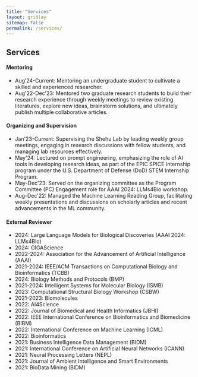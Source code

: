 ```yaml
---
title: "Services"
layout: gridlay
sitemap: false
permalink: /services/
---
```


## Services

<div class="jumbotron">
<div class="col-md-12 col-sm-12">
<h4>Mentoring</h4>
  <ul>
    <li>Aug’24-Current: Mentoring an undergraduate student to cultivate a skilled and experienced researcher.</li>
    <li>Aug'22-Dec'23: Mentored two graduate research students to build their research experience through weekly meetings to review existing literatures, explore new ideas, brainstorm solutions, and ultimately publish multiple collaborative articles.</li>
    <!-- <li></li> -->
  </ul>
</div>
</div>


<div class="jumbotron">
<div class="col-md-12 col-sm-12">
<h4>Organizing and Supervision</h4>
  <ul>
    <li>Jan'23-Current: Supervising the Shehu Lab by leading weekly group meetings, engaging in research discussions with fellow students, and managing lab resources effectively.</li>
    <li>May'24: Lectured on prompt engineering, emphasizing the role of AI tools in developing research ideas, as part of the EPIC SPICE Internship program under the U.S. Department of Defense (DoD) STEM Internship Program.</li>
    <li>May-Dec'23: Served on the organizing committee as the Program Committee (PC) Engagement role for AAAI 2024: LLMs4Bio workshop.</li>
    <li>Aug-Dec'22: Managed the Machine Learning Reading Group, facilitating weekly presentations and discussions on scholarly articles and recent advancements in the ML community.</li>
    <!-- <li></li> -->

  </ul>
</div>
</div>


<div class="jumbotron">
<div class="col-md-12 col-sm-12">
<h4>External Reviewer</h4>
  <ul>
    <li>2024: Large Language Models for Biological Discoveries (AAAI 2024: LLMs4Bio)</li>
    <li>2024: GIGAScience</li>
    <li>2022-2024: Association for the Advancement of Artificial Intelligence (AAAI)</li>
    <li>2021-2024: IEEE/ACM Transactions on Computational Biology and Bioinformatics (TCBB)</li>
    <li>2024: Biology Methods and Protocols (BMP)</li>
    <li>2021-2024: Intelligent Systems for Molecular Biology (ISMB)</li>
    <li>2023: Computational Structural Biology Workshop (CSBW)</li>
    <li>2021-2023: Biomolecules</li>
    <li>2022: AI4Science</li>
    <li>2022: Journal of Biomedical and Health Informatics (JBHI)</li>
    <li>2022: IEEE International Conference on Bioinformatics and Biomedicine (BIBM)</li>
    <li>2022: International Conference on Machine Learning (ICML)</li>
    <li>2022: Bioinformatics</li>
    <li>2021: Business Intelligence Data Management (BIDM)</li>
    <li>2021: International Conference on Artificial Neural Networks (ICANN)</li>
    <li>2021: Neural Processing Letters (NEPL)</li>
    <li>2021: Journal of Ambient Intelligence and Smart Environments</li>
    <li>2021: BioData Mining (BIDM)</li>
    <!-- <li></li> -->
  </ul>
</div>
</div>
